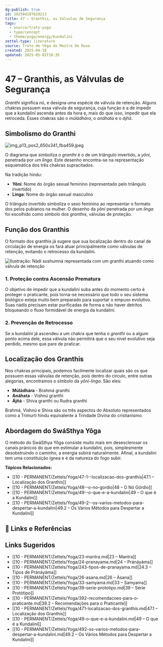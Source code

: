 ```yaml
---
dg-publish: true
id: 20250418T020213
title: 47 – Granthis, as Válvulas de Segurança
tags:
  - source/trato-yoga
  - type/concept
  - theme/yoga/energy/kundalini
zettel-type: literature
source: Trato de Yôga do Mestre De Rose
created: 2025-04-18
updated: 2025-05-02T10:35
---
```


# 47 – Granthis, as Válvulas de Segurança

*Granthi* significa nó, e designa uma espécie de válvula de retenção. Alguns chakras possuem essa válvula de segurança, cuja função é a de impedir que a kundaliní ascenda antes da hora e, mais do que isso, impedir que ela retroceda. Esses chakras são o *múládhára*, o *anáhata* e o *ájñá*.

## Simbolismo do Granthi

![img_p13_pos2_650x341_fba459.jpeg](/img/user/images/img_p13_pos2_650x341_fba459.jpeg)

O diagrama que simboliza o *granthi* é o de um triângulo invertido, a *yôní*, penetrada por um *linga*. Este desenho encontra-se na representação esquemática dos três chakras supracitados.

Na tradição hindu:
- **Yôní**: Nome do órgão sexual feminino (representado pelo triângulo invertido)
- **Linga**: Nome do órgão sexual masculino

O triângulo invertido simboliza o sexo feminino ao representar o formato dos pelos pubianos na mulher. O desenho da *yôní* penetrada por um *linga* foi escolhido como símbolo dos *granthis*, válvulas de proteção.

## Função dos Granthis

O formato dos granthis já sugere que sua localização dentro do canal de circulação de energia os fará atuar principalmente como válvulas de retenção, evitando o retrocesso da kundalini.

![Ilustração: Nádí sushumná representada com um granthi atuando como válvula de retenção](/img_p13_pos2_650x341_fba459.jpeg)

### 1. Proteção contra Ascensão Prematura

O objetivo de impedir que a kundaliní suba antes do momento certo é proteger o praticante, pois torna-se necessário que todo o seu sistema biológico esteja muito bem preparado para suportar o empuxo evolutivo. Suas nádís precisam estar purificadas de forma a não haver detritos bloqueando o fluxo formidável de energia da kundaliní.

### 2. Prevenção de Retrocesso

Se a kundaliní já ascendeu a um chakra que tenha o *granthi* ou a algum ponto acima dele, essa válvula não permitirá que o seu nível evolutivo seja perdido, mesmo que pare de praticar.

## Localização dos Granthis

Nos chakras principais, podemos facilmente localizar quais são os que possuem essas válvulas de retenção, pois dentro do círculo, entre outras alegorias, encontramos o símbolo da *yôní-linga*. São eles:

- **Múládhára** - Brahmá granthi
- **Anáhata** - Vishnú granthi
- **Ájñá** - Shiva granthi ou Rudra granthi

Brahmá, Vishnú e Shiva são os três aspectos do Absoluto representados como a Trimurti hindu equivalente à Trindade Divina do cristianismo.

## Abordagem do SwáSthya Yôga

O método do SwáSthya Yôga consiste muito mais em desesclerosar os canais pránicos do que em estimular a kundalini, pois, simplesmente desobstruindo o caminho, a energia subirá naturalmente. Afinal, a kundalini tem uma constituição ígnea e é da natureza do fogo subir.

**Tópicos Relacionados:**
- [[10 - PERMANENT/Zettels/Yoga/47-1--localizacao-dos-granthis\|47.1 – Localização dos Granthis]]
- [[10 - PERMANENT/Zettels/Yoga/48--o-no-gordio\|48 – O Nó Górdio]]
- [[10 - PERMANENT/Zettels/Yoga/49--o-que-e-a-kundalini\|49 – O que é a Kundaliní]]
- [[10 - PERMANENT/Zettels/Yoga/49-2--os-varios-metodos-para-despertar-a-kundalini\|49.2 – Os Vários Métodos para Despertar a Kundaliní]]

## 🔗 Links e Referências

## Links Sugeridos

- [[10 - PERMANENT/Zettels/Yoga/23-mantra.md\|23 – Mantra]]
- [[10 - PERMANENT/Zettels/Yoga/24-pranayama.md\|24 – Pránáyáma]]
- [[10 - PERMANENT/Zettels/Yoga/243-tipos-de-pranayama.md\|24.3 – Tipos de Pránáyáma]]
- [[10 - PERMANENT/Zettels/Yoga/26-asana.md\|26 – Ásana]]
- [[10 - PERMANENT/Zettels/Yoga/33-samyama.md\|33 – Samyama]]
- [[10 - PERMANENT/Zettels/Yoga/39-serie-prototipo.md\|39 – Série Protótipo]]
- [[10 - PERMANENT/Zettels/Yoga/392-recomendacoes-para-o-praticante.md\|39.2 – Recomendações para o Praticante]]
- [[10 - PERMANENT/Zettels/Yoga/471-localizacao-dos-granthis.md\|47.1 – Localização dos Granthis]]
- [[10 - PERMANENT/Zettels/Yoga/49-o-que-e-a-kundalini.md\|49 – O que é a Kundaliní]]
- [[10 - PERMANENT/Zettels/Yoga/492-os-varios-metodos-para-despertar-a-kundalini.md\|49.2 – Os Vários Métodos para Despertar a Kundaliní]]